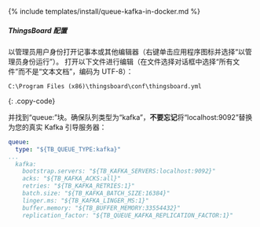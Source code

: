 {% include templates/install/queue-kafka-in-docker.md %}

##### ThingsBoard 配置

以管理员用户身份打开记事本或其他编辑器（右键单击应用程序图标并选择“以管理员身份运行”）。
打开以下文件进行编辑（在文件选择对话框中选择“所有文件”而不是“文本文档”，编码为 UTF-8）：

```text 
C:\Program Files (x86)\thingsboard\conf\thingsboard.yml
``` 
{: .copy-code}

并找到“queue:”块。确保队列类型为“kafka”，**不要忘记**将“localhost:9092”替换为您的真实 Kafka 引导服务器：

```yml
queue:
  type: "${TB_QUEUE_TYPE:kafka}"
...
  kafka:
    bootstrap.servers: "${TB_KAFKA_SERVERS:localhost:9092}"
    acks: "${TB_KAFKA_ACKS:all}"
    retries: "${TB_KAFKA_RETRIES:1}"
    batch.size: "${TB_KAFKA_BATCH_SIZE:16384}"
    linger.ms: "${TB_KAFKA_LINGER_MS:1}"
    buffer.memory: "${TB_BUFFER_MEMORY:33554432}"
    replication_factor: "${TB_QUEUE_KAFKA_REPLICATION_FACTOR:1}"
```